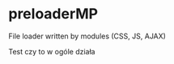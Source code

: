preloaderMP
===========

File loader written by modules (CSS, JS, AJAX)

Test czy to w ogóle działa

